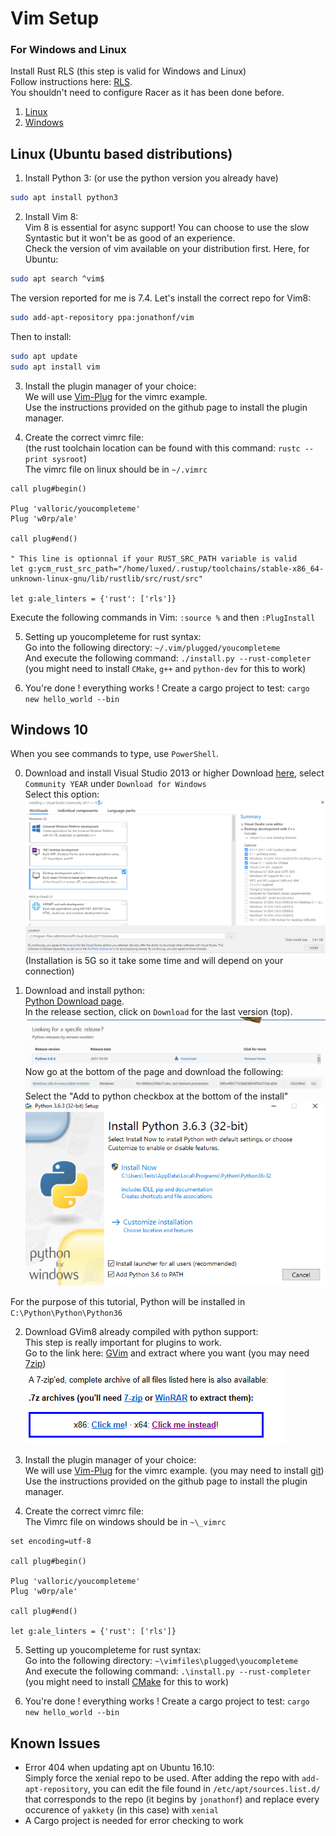 # Vim Setup

### For Windows and Linux
Install Rust RLS (this step is valid for Windows and Linux)  
Follow instructions here: [RLS](https://github.com/rust-lang-nursery/rls#setup).  
You shouldn't need to configure Racer as it has been done before.

1. [Linux](#linux-ubuntu-based-distributions)
2. [Windows](#windows-10)  
  
## Linux (Ubuntu based distributions)

1. Install Python 3: (or use the python version you already have)  
```sh
sudo apt install python3
```

2. Install Vim 8:  
Vim 8 is essential for async support! You can choose to use the slow Syntastic but it won't be as good of an experience.  
Check the version of vim available on your distribution first. Here, for Ubuntu:  
```sh
sudo apt search ^vim$
```
The version reported for me is 7.4. Let's install the correct repo for Vim8:  
```sh
sudo add-apt-repository ppa:jonathonf/vim
```

Then to install:  
```sh
sudo apt update
sudo apt install vim
```

3. Install the plugin manager of your choice:  
We will use [Vim-Plug](https://github.com/junegunn/vim-plug) for the vimrc example.  
Use the instructions provided on the github page to install the plugin manager.  

4. Create the correct vimrc file:  
(the rust toolchain location can be found with this command: `rustc --print sysroot`)  
The vimrc file on linux should be in `~/.vimrc`
```vim
call plug#begin()

Plug 'valloric/youcompleteme'
Plug 'w0rp/ale'

call plug#end()

" This line is optionnal if your RUST_SRC_PATH variable is valid
let g:ycm_rust_src_path="/home/luxed/.rustup/toolchains/stable-x86_64-unknown-linux-gnu/lib/rustlib/src/rust/src"

let g:ale_linters = {'rust': ['rls']}
```

Execute the following commands in Vim: `:source %` and then `:PlugInstall`

5. Setting up youcompleteme for rust syntax:  
Go into the following directory: `~/.vim/plugged/youcompleteme`  
And execute the following command: `./install.py --rust-completer` (you might need to install `CMake`, `g++` and `python-dev` for this to work)  

6. You're done ! everything works ! Create a cargo project to test: `cargo new hello_world --bin`

## Windows 10

When you see commands to type, use `PowerShell`.  

0. Download and install Visual Studio 2013 or higher
Download [here](https://www.visualstudio.com/), select `Community YEAR` under `Download for Windows`  
Select this option:  
![GVim00](images/GVim_00VisualStudio.PNG)  
(Installation is 5G so it take some time and will depend on your connection)

1. Download and install python:  
[Python Download page](https://www.python.org/downloads).  
In the release section, click on `Download` for the last version (top).  
![GVim0101](images/GVim_01Python_01Release.PNG)  
Now go at the bottom of the page and download the following:  
![Gvim0102](images/GVim_01Python_02Download.PNG)  
Select the "Add to python checkbox at the bottom of the install"  
![Gvim01](images/GVim_01Path.PNG)  

For the purpose of this tutorial, Python will be installed in `C:\Python\Python\Python36`  

2. Download GVim8 already compiled with python support:  
This step is really important for plugins to work.  
Go to the link here: [GVim](https://tuxproject.de/projects/vim/) and extract where you want (you may need [7zip](http://www.7-zip.org/))  
![GVim02](images/GVim_02Download.PNG)

3. Install the plugin manager of your choice:  
We will use [Vim-Plug](https://github.com/junegunn/vim-plug) for the vimrc example. (you may need to install [git](https://git-scm.com/download))  
Use the instructions provided on the github page to install the plugin manager.  

4. Create the correct vimrc file:  
The Vimrc file on windows should be in `~\_vimrc`  
```vim
set encoding=utf-8

call plug#begin()

Plug 'valloric/youcompleteme'
Plug 'w0rp/ale'

call plug#end()

let g:ale_linters = {'rust': ['rls']}
```

5. Setting up youcompleteme for rust syntax:  
Go into the following directory: `~\vimfiles\plugged\youcompleteme`  
And execute the following command: `.\install.py --rust-completer` (you might need to install [CMake](https://cmake.org/download/) for this to work)  

6. You're done ! everything works ! Create a cargo project to test: `cargo new hello_world --bin`

## Known Issues
* Error 404 when updating apt on Ubuntu 16.10:  
Simply force the xenial repo to be used. After adding the repo with `add-apt-repository`, you can edit the file found in `/etc/apt/sources.list.d/` that corresponds to the repo (it begins by `jonathonf`) and replace every occurence of `yakkety` (in this case) with `xenial`
* A Cargo project is needed for error checking to work

